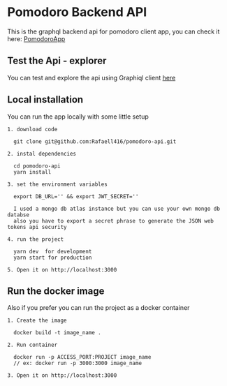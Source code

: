 # Pomodoro Backend API

This is the graphql backend api for pomodoro client app, you can check it here: [PomodoroApp](https://github.com/Rafaell416/pomodoro-rn-app)

## Test the Api - explorer

You can test and explore the api using Graphiql client [here](https://pomodoro-backend-yownypqxqx.now.sh/graphql)

## Local installation

You can run the app locally with some little setup

```
1. download code

  git clone git@github.com:Rafaell416/pomodoro-api.git

2. instal dependencies

  cd pomodoro-api
  yarn install

3. set the environment variables

  export DB_URL='' && export JWT_SECRET=''

  I used a mongo db atlas instance but you can use your own mongo db databse
  also you have to export a secret phrase to generate the JSON web tokens api security

4. run the project

  yarn dev  for development
  yarn start for production

5. Open it on http://localhost:3000
```


## Run the docker image

Also if you prefer you can run the project as a docker container

```
1. Create the image

  docker build -t image_name .

2. Run container

  docker run -p ACCESS_PORT:PROJECT image_name
  // ex: docker run -p 3000:3000 image_name

3. Open it on http://localhost:3000
```
